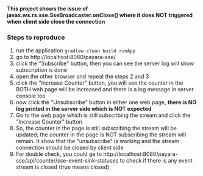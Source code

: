 #### This project shows the issue of javax.ws.rs.sse.SseBroadcaster.onClose() where it does NOT triggered when client side close the connection

### Steps to reproduce
1. run the application `gradlew clean build runApp`
2. go to http://localhost:8080/payara-sse/
3. click the "Subscribe" button, then you can see the server log will show subscription is done
4. open the other browser and repeat the steps 2 and 3
5. click the "Increase Counter" button, you will see the counter in the BOTH web page will be increased and there is a log message in server console too
6. now click the "Unsubscribe" button in either one web page, **there is NO log printed in the server side which is NOT expected**
7. Go to the web page which is still subscribing the stream and click the "Increase Counter" button
8. So, the counter in the page is still subscribing the stream will be updated; the counter in the page is NOT subscribing the stream will remain. It show that the "unsubscribe" is working and the stream connection should be closed by client side
9. For double check, you could ge to http://localhost:8080/payara-sse/api/counter/sse-event-sink-statuses to check if there is any event stream is closed (true means closed)